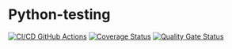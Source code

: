 # Python-testing

[![CI/CD GitHub Actions](https://github.com/Krixasavnik/python-testing/actions/workflows/testing.yml/badge.svg)](https://github.com/Krixasavnik/python-testing/actions/workflows/testing.yml)
[![Coverage Status](https://coveralls.io/repos/github/Krixasavnik/python-testing/badge.svg?branch=main)](https://coveralls.io/github/Krixasavnik/python-testing?branch=main)
[![Quality Gate Status](https://sonarcloud.io/api/project_badges/measure?project=Krixasavnik_python-testing&metric=alert_status)](https://sonarcloud.io/summary/new_code?id=Krixasavnik_python-testing)